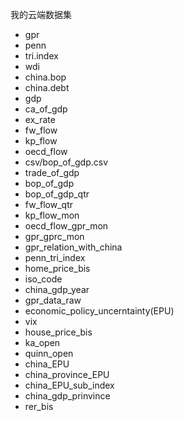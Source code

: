 我的云端数据集

- gpr
- penn
- tri.index
- wdi
- china.bop
- china.debt
- gdp
- ca_of_gdp
- ex_rate
- fw_flow
- kp_flow
- oecd_flow
- csv/bop_of_gdp.csv
- trade_of_gdp
- bop_of_gdp
- bop_of_gdp_qtr
- fw_flow_qtr
- kp_flow_mon
- oecd_flow_gpr_mon
- gpr_gprc_mon
- gpr_relation_with_china
- penn_tri_index
- home_price_bis
- iso_code
- china_gdp_year
- gpr_data_raw
- economic_policy_uncerntainty(EPU)
- vix
- house_price_bis
- ka_open
- quinn_open
- china_EPU
- china_province_EPU
- china_EPU_sub_index
- china_gdp_prinvince
- rer_bis
